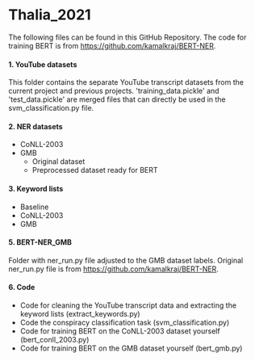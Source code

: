 # Thalia_2021
The following files can be found in this GitHub Repository. 
The code for training BERT is from https://github.com/kamalkraj/BERT-NER.

#### 1. YouTube datasets
This folder contains the separate YouTube transcript datasets from the current project and previous projects. 'training_data.pickle' and 'test_data.pickle' are merged files that can directly be used in the svm_classification.py file.


#### 2. NER datasets
  - CoNLL-2003
  - GMB
    - Original dataset
    - Preprocessed dataset ready for BERT 


#### 3. Keyword lists
  - Baseline
  - CoNLL-2003
  - GMB 


#### 5. BERT-NER_GMB
Folder with ner_run.py file adjusted to the GMB dataset labels. Original ner_run.py file is from https://github.com/kamalkraj/BERT-NER.


#### 6. Code
  - Code for cleaning the YouTube transcript data and extracting the keyword lists (extract_keywords.py)
  - Code the conspiracy classification task (svm_classification.py)
  - Code for training BERT on the CoNLL-2003 dataset yourself (bert_conll_2003.py)
  - Code for training BERT on the GMB dataset yourself (bert_gmb.py)







